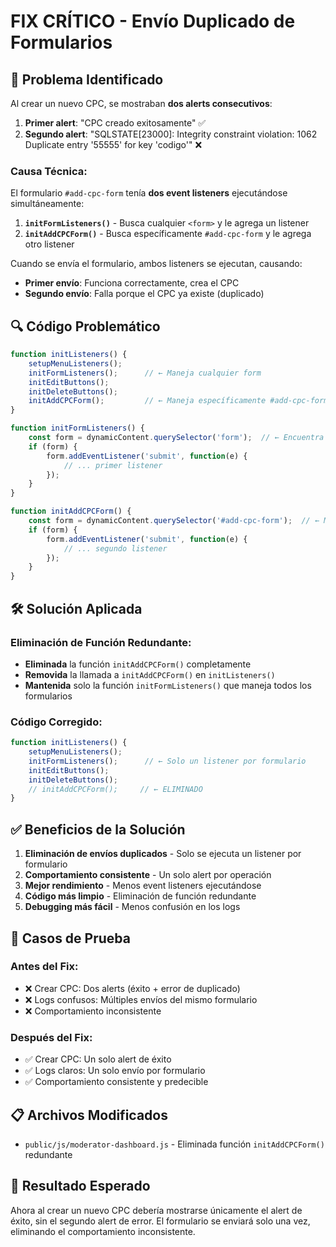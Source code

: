 # FIX CRÍTICO - Envío Duplicado de Formularios

## 🎯 **Problema Identificado**

Al crear un nuevo CPC, se mostraban **dos alerts consecutivos**:
1. **Primer alert**: "CPC creado exitosamente" ✅
2. **Segundo alert**: "SQLSTATE[23000]: Integrity constraint violation: 1062 Duplicate entry '55555' for key 'codigo'" ❌

### **Causa Técnica:**
El formulario `#add-cpc-form` tenía **dos event listeners** ejecutándose simultáneamente:

1. **`initFormListeners()`** - Busca cualquier `<form>` y le agrega un listener
2. **`initAddCPCForm()`** - Busca específicamente `#add-cpc-form` y le agrega otro listener

Cuando se envía el formulario, ambos listeners se ejecutan, causando:
- **Primer envío**: Funciona correctamente, crea el CPC
- **Segundo envío**: Falla porque el CPC ya existe (duplicado)

## 🔍 **Código Problemático**

```javascript
function initListeners() {
    setupMenuListeners();
    initFormListeners();      // ← Maneja cualquier form
    initEditButtons();
    initDeleteButtons();
    initAddCPCForm();         // ← Maneja específicamente #add-cpc-form
}

function initFormListeners() {
    const form = dynamicContent.querySelector('form');  // ← Encuentra #add-cpc-form
    if (form) {
        form.addEventListener('submit', function(e) {
            // ... primer listener
        });
    }
}

function initAddCPCForm() {
    const form = dynamicContent.querySelector('#add-cpc-form');  // ← Mismo formulario
    if (form) {
        form.addEventListener('submit', function(e) {
            // ... segundo listener
        });
    }
}
```

## 🛠️ **Solución Aplicada**

### **Eliminación de Función Redundante:**
- **Eliminada** la función `initAddCPCForm()` completamente
- **Removida** la llamada a `initAddCPCForm()` en `initListeners()`
- **Mantenida** solo la función `initFormListeners()` que maneja todos los formularios

### **Código Corregido:**
```javascript
function initListeners() {
    setupMenuListeners();
    initFormListeners();      // ← Solo un listener por formulario
    initEditButtons();
    initDeleteButtons();
    // initAddCPCForm();     // ← ELIMINADO
}
```

## ✅ **Beneficios de la Solución**

1. **Eliminación de envíos duplicados** - Solo se ejecuta un listener por formulario
2. **Comportamiento consistente** - Un solo alert por operación
3. **Mejor rendimiento** - Menos event listeners ejecutándose
4. **Código más limpio** - Eliminación de función redundante
5. **Debugging más fácil** - Menos confusión en los logs

## 🧪 **Casos de Prueba**

### **Antes del Fix:**
- ❌ Crear CPC: Dos alerts (éxito + error de duplicado)
- ❌ Logs confusos: Múltiples envíos del mismo formulario
- ❌ Comportamiento inconsistente

### **Después del Fix:**
- ✅ Crear CPC: Un solo alert de éxito
- ✅ Logs claros: Un solo envío por formulario
- ✅ Comportamiento consistente y predecible

## 📋 **Archivos Modificados**

- `public/js/moderator-dashboard.js` - Eliminada función `initAddCPCForm()` redundante

## 🎯 **Resultado Esperado**

Ahora al crear un nuevo CPC debería mostrarse únicamente el alert de éxito, sin el segundo alert de error. El formulario se enviará solo una vez, eliminando el comportamiento inconsistente.
